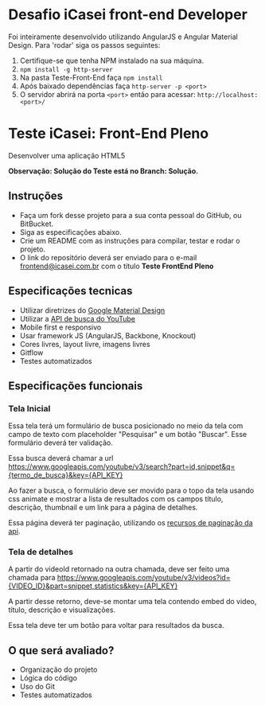 # Desafio iCasei front-end Developer

Foi inteiramente desenvolvido utilizando AngularJS e Angular Material Design. Para 'rodar' siga os passos seguintes:

1. Certifique-se que tenha NPM instalado na sua máquina.
2. `npm install -g http-server`
3. Na pasta Teste-Front-End faça `npm install`
4. Após baixado dependências faça `http-server -p <port>`
5. O servidor abrirá na porta `<port>` então para acessar: `http://localhost:<port>/`

# Teste iCasei: Front-End Pleno
Desenvolver uma aplicação HTML5

**Observação: Solução do Teste está no Branch: Solução.**

## Instruções
- Faça um fork desse projeto para a sua conta pessoal do GitHub, ou BitBucket.
- Siga as especificações abaixo.
- Crie um README com as instruções para compilar, testar e rodar o projeto.
- O link do repositório deverá ser enviado para o e-mail frontend@icasei.com.br com o título **Teste FrontEnd Pleno**

## Especificações tecnicas
- Utilizar diretrizes do [Google Material Design](https://www.google.com/design/spec/material-design/introduction.html)
- Utilizar a [API de busca do YouTube](https://developers.google.com/youtube/v3/docs/search/list)
- Mobile first e responsivo
- Usar framework JS (AngularJS, Backbone, Knockout)
- Cores livres, layout livre, imagens livres
- Gitflow
- Testes automatizados

## Especificações funcionais
### Tela Inicial
Essa tela terá um formulário de busca posicionado no meio da tela com campo de texto com placeholder "Pesquisar" e um botão "Buscar". Esse formulário deverá ter validação.

Essa busca deverá chamar a url https://www.googleapis.com/youtube/v3/search?part=id,snippet&q={termo_de_busca}&key={API_KEY}

Ao fazer a busca, o formulário deve ser movido para o topo da tela usando css animate e mostrar a lista de resultados com os campos título, descrição, thumbnail e um link para a página de detalhes.

Essa página deverá ter paginação, utilizando os [recursos de paginação da api](https://developers.google.com/youtube/v3/guides/implementation/pagination?hl=pt-br).

### Tela de detalhes
A partir do videoId retornado na outra chamada, deve ser feito uma chamada para https://www.googleapis.com/youtube/v3/videos?id={VIDEO_ID}&part=snippet,statistics&key={API_KEY}

A partir desse retorno, deve-se montar uma tela contendo embed do video, título, descrição e visualizações.

Essa tela deve ter um botão para voltar para resultados da busca.

## O que será avaliado?
- Organização do projeto
- Lógica do código
- Uso do Git
- Testes automatizados
